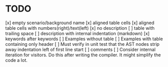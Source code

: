# TODO

[x] empty scenario/background name
[x] aligned table cells
[x] aligned table cells with numbers(right)/text(left)
[x] no description
[ ] table with trailing space
[ ] description with internal indentation (markdown)
[x] keywords after keywords
[ ] Examples without table
[ ] Examples with table containing only header
[ ] Must verify in unit test that the AST nodes strip away indentation left of first line start
[ ] comments
[ ] Consider internal iteration for visitors. Do this after writing the compiler. It might simplify the code a lot.
